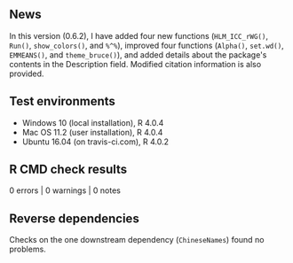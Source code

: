 ## News

In this version (0.6.2), I have added four new functions (`HLM_ICC_rWG()`, `Run()`, `show_colors()`, and `%^%`), improved four functions (`Alpha()`, `set.wd()`, `EMMEANS()`, and `theme_bruce()`), and added details about the package's contents in the Description field. Modified citation information is also provided.


## Test environments

* Windows 10 (local installation), R 4.0.4
* Mac OS 11.2 (user installation), R 4.0.4
* Ubuntu 16.04 (on travis-ci.com), R 4.0.2


## R CMD check results

0 errors | 0 warnings | 0 notes


## Reverse dependencies

Checks on the one downstream dependency (`ChineseNames`) found no problems.

